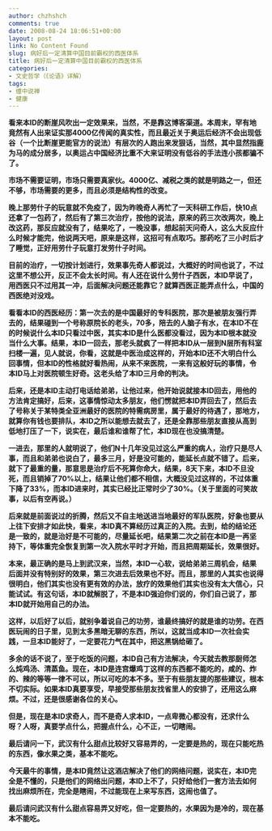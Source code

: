 ```yaml
---
author: chzhshch
comments: true
date: 2008-08-24 18:06:51+00:00
layout: post
link: No Content Found
slug: 病好后一定清算中国目前霸权的西医体系
title: 病好后一定清算中国目前霸权的西医体系
categories:
- 文史哲学（《论语》详解）
tags:
- 缠中说禅
- 健康
---
```


			

**看来本ID的断崖风吹出一定效果来，当然，不是靠这博客渠道。本周末，罕有地竟然有人出来证实那4000亿传闻的真实性，而且最近关于奥运后经济不会出现低谷（一个比断崖更能官方的说法）有层次的人跑出来发狠话，当然，其中显然指鹿为马的成分居多，以奥运占中国经济比重不大来证明没有低谷的手法连小孩都骗不了。**

**市场不需要证明，市场只需要真家伙。4000亿、减税之类的就是明路之一，但还不够，市场需要的更多，而且必须是结构性的改变。**

**晚上那劳什子的玩意就不免疫了，因为昨晚奇人再忙了一天科研工作后，快10点还拿了一包药了，然后有了第三次治疗，按他的说法，原来的药三次改两次，晚上改这药，那反应就没有了，结果吃了，一晚没事，想起前天问奇人，这么大反应什么时候才能完，他说两天吧，原来是这样，这招可有点取巧。那药吃了三小时后才了睡觉，正好用劳什子玩意打发劳什子时间。**

**目前的治疗，一切按计划进行，效果事先奇人都说过，大概好的时间也说了，不过这里不想公开，反正不会太长时间。有人还在说什么劳什子西医，本ID早说了，用西医只不过用其一冲，后面解决问题还能靠它？就算西医正能弄点什么，中国的西医绝对没戏。**

**看看本ID的西医经历：第一次去的是中国最好的专科医院，那次是被朋友强行弄去的，结果碰到一个号称原院长的老头，70多，陪去的人脑子有水，在本ID不在的时候说什么本ID只看过中医，其实本ID是什么医都没看过，因为本ID根本就没当什么大事。结果，本ID一回去，那老头就疯了一样把本ID从一层到N层所有科室扫楼一遍，见人就说，你看，这就是中医治成这样的，开始本ID还不大明白什么回事情，但本ID的性格就好看热闹，从来不来医院，一来有这般好玩的事情，令本ID马上对医院顿生好奇。这老头给了本ID三月命的判决。**

**后来，还是本ID主动打电话给弟弟，让他过来，他开始说就接本ID回去，用他的方法肯定搞好，后来，这事情惊动太多朋友，他们愣就把本ID弄回去了，然后去了号称关于某特类全亚洲最好的医院的特需病房里，属于最好的待遇了，那地方，就算你有钱也要排队，本ID之所以能想去就去了，还是全靠那些朋友直接从高到低地打压了一下，说实在，最后谁和谁帮了忙，本ID现在也没搞清楚。**

**一进去，那里的人就明说了，他们N十几年没见过这么严重的病人，治疗只是尽人事，而且和弟弟也说白了，最多三月，好是没可能的，能延长点就不错了。后来，就下了最重的量，那意思是治疗后不死算你命大，结果，8天下来，本ID不旦没死，而且销掉了70%以上，结果让他们都不相信，大概没见过这样的，不过体重下降了33%，而本ID进来时，其实已经比正常时少了30%。（关于里面的可笑故事，以后有空再说。）**

**后来就是前面说过的折腾，然后又不自主地送进当地最好的军队医院，好象也要从上往下安排才如此快，看来，本ID真不算经历过真正的入院。去到，给的结论还是一致的，就是治好是不可能的，尽量延长吧，结果第二次之前在本ID是一再坚持下，等体重完全恢复到第一次入院水平时才开始，而且把周期延长，效果很好。**

**本来，最正确的是马上到武汉来，当然，本ID一心软，说给弟弟三周机会，结果后面并没有特别好的效果，第三次进去后效果也不好。而且，那里的人其实也说得很明白，他们其实也没有更有效的办法，放疗的效果他们其实也没有太大信心，只能试试。有这句话，本ID就解脱了，不是本ID强迫你们说的，你们自己说了，那本ID就开始用自己的办法。**

**这样，以后好了以后，就别争着说自己的功劳，谁最终搞好的就是谁的功劳。在西医玩闹的日子里，见到太多黑暗无聊的东西，所以，这就当成本ID一次社会实践，一旦本ID能好了，一定要花力气在其中，把这黑锅给砸了。**

**多余的话不说了，至于吃饭的问题，本ID自己有方法解决，今天就去教那厨师怎么炖鸡汤、清蒸鱼。现在，本ID是连宫爆鸡丁这样的东西都不能吃的，咸的、炸的、辣的等等一律不可以，所以可吃的本不多。至于有些朋友提的那些建议，根本不切实际。如果本ID真要享受，早接受那些朋友找省里人的安排了，还用这么麻烦。不过，还是很感谢各位的关心。**

**但是，现在是本ID求奇人，而不是奇人求本ID，一点卑微心都没有，还求什么呀？人呀，真要学点什么，把握点什么，心不正，一切瞎闹。**

**最后请问一下，武汉有什么甜点比较好又容易弄的，一定要是热的，现在只能吃热的东西，像水果之类，基本不能吃。**

**今天最牛的事情，是本ID竟然让这酒店解决了他们的网络问题，说实在，本ID完全是不懂的，只是他们的网络出问题，本ID上不了，只好给他们一套方法去如何找出麻烦所在，完全是瞎闹，不过能现在上来写东西，这闹也值了。**

**最后请问武汉有什么甜点容易弄又好吃，但一定要热的，水果因为是冷的，现在基本不能吃。**
